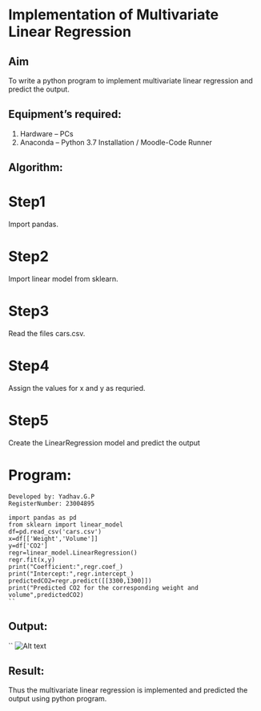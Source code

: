 # Implementation of Multivariate Linear Regression
## Aim
To write a python program to implement multivariate linear regression and predict the output.
## Equipment’s required:
1.	Hardware – PCs
2.	Anaconda – Python 3.7 Installation / Moodle-Code Runner
## Algorithm:
# Step1
Import pandas.

# Step2
Import linear model from sklearn.

# Step3
Read the files cars.csv.

# Step4
Assign the values for x and y as requried.

# Step5
Create the LinearRegression model and predict the output

# Program:
```
Developed by: Yadhav.G.P
RegisterNumber: 23004895

import pandas as pd
from sklearn import linear_model
df=pd.read_csv('cars.csv')
x=df[['Weight','Volume']]
y=df['CO2']
regr=linear_model.LinearRegression()
regr.fit(x,y)
print("Coefficient:",regr.coef_)
print("Intercept:",regr.intercept_)
predictedCO2=regr.predict([[3300,1300]])
print("Predicted CO2 for the corresponding weight and volume",predictedCO2)
``
````````
## Output:
``
![Alt text](multi.jpeg)

## Result:
Thus the multivariate linear regression is implemented and predicted the output using python program.